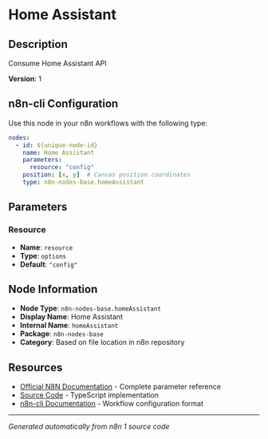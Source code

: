 # Home Assistant

## Description

Consume Home Assistant API

**Version**: 1

## n8n-cli Configuration

Use this node in your n8n workflows with the following type:

```yaml
nodes:
  - id: ${unique-node-id}
    name: Home Assistant
    parameters:
      resource: "config"
    position: [x, y]  # Canvas position coordinates
    type: n8n-nodes-base.homeAssistant
```

## Parameters

### Resource

- **Name**: `resource`
- **Type**: `options`
- **Default**: `"config"`


## Node Information

- **Node Type**: `n8n-nodes-base.homeAssistant`
- **Display Name**: Home Assistant
- **Internal Name**: `homeAssistant`
- **Package**: `n8n-nodes-base`
- **Category**: Based on file location in n8n repository

## Resources

- [Official N8N Documentation](https://docs.n8n.io/integrations/builtin/app-nodes/n8n-nodes-base.homeassistant/) - Complete parameter reference
- [Source Code](https://github.com/n8n-io/n8n/blob/master/packages/nodes-base/nodes/HomeAssistant/HomeAssistant.node.ts) - TypeScript implementation
- [n8n-cli Documentation](https://github.com/edenreich/n8n-cli) - Workflow configuration format

---
*Generated automatically from n8n 1 source code*
